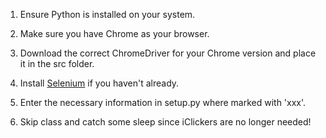 1. Ensure Python is installed on your system.

2. Make sure you have Chrome as your browser.

3. Download the correct ChromeDriver for your Chrome version and place it in the src folder.

4. Install [Selenium](https://www.selenium.dev/documentation/webdriver/getting_started/install_library/) if you haven't already.

5. Enter the necessary information in setup.py where marked with 'xxx'.

6. Skip class and catch some sleep since iClickers are no longer needed!

